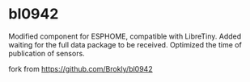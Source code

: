 # bl0942


Modified component for ESPHOME, compatible with LibreTiny. Added waiting for the full data package to be received. Optimized the time of publication of sensors.


fork from
https://github.com/Brokly/bl0942

